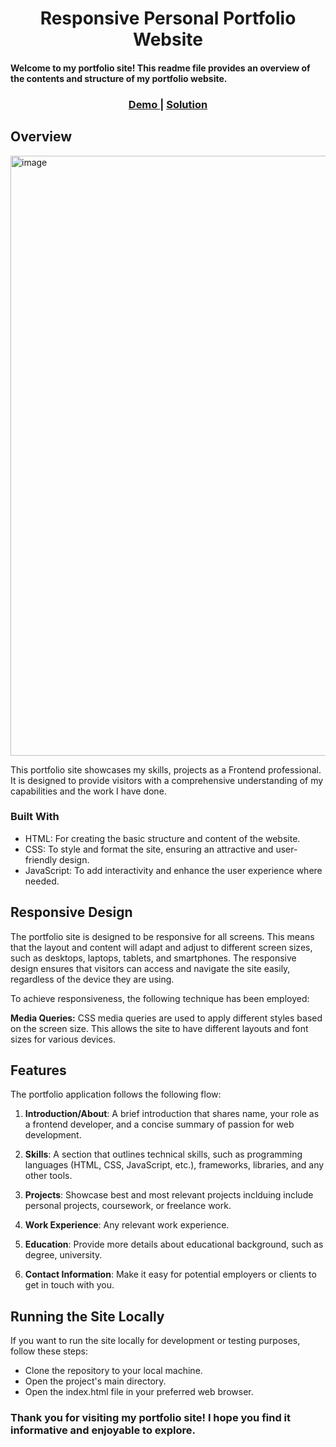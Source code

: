 

<h1 align="center">Responsive Personal Portfolio Website</h1>
<h4>Welcome to my portfolio site! This readme file provides an overview of the contents and structure of my portfolio website.</h4>
<div align="center">
  <h3>
    <a href="https://jp3jmn.csb.app/" target="_blank" rel=“noreferrer”>
      Demo
    </a>
    <span> | </span>
    <a href="https://github.com/gayathri1462/Gayathri_Portfolio" target="_blank" rel=“noreferrer”>
      Solution
    </a>
  </h3>
</div>

<!-- OVERVIEW -->

## Overview
<img width="960" alt="image" src="https://github.com/gayathri1462/ReactQuizApp/assets/42805318/fa1c0fcc-215f-4bd4-b2a5-ac23824c1e4e">

<p>This portfolio site showcases my skills, projects as a Frontend professional. It is designed to provide visitors with a comprehensive understanding of my capabilities and the work I have done.</p>

### Built With
- HTML: For creating the basic structure and content of the website.
- CSS: To style and format the site, ensuring an attractive and user-friendly design.
- JavaScript: To add interactivity and enhance the user experience where needed.

## Responsive Design
The portfolio site is designed to be responsive for all screens. This means that the layout and content will adapt and adjust to different screen sizes, such as desktops, laptops, tablets, and smartphones. The responsive design ensures that visitors can access and navigate the site easily, regardless of the device they are using.

To achieve responsiveness, the following technique has been employed:

**Media Queries:** CSS media queries are used to apply different styles based on the screen size. This allows the site to have different layouts and font sizes for various devices.

## Features

The portfolio application follows the following flow:

1. **Introduction/About**: A brief introduction that shares name, your role as a frontend developer, and a concise summary of passion for web development.

2. **Skills**: A section that outlines technical skills, such as programming languages (HTML, CSS, JavaScript, etc.), frameworks, libraries, and any other tools.

3. **Projects**: Showcase best and most relevant projects inclduing include personal projects, coursework, or freelance work.

4. **Work Experience**: Any relevant work experience.

5. **Education**: Provide more details about educational background, such as degree, university.

6. **Contact Information**: Make it easy for potential employers or clients to get in touch with you. 
   
## Running the Site Locally
If you want to run the site locally for development or testing purposes, follow these steps:
- Clone the repository to your local machine.
- Open the project's main directory.
- Open the index.html file in your preferred web browser.

### Thank you for visiting my portfolio site! I hope you find it informative and enjoyable to explore.
